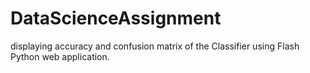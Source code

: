 # DataScienceAssignment
displaying accuracy and confusion matrix of the Classifier using Flash Python web application.
